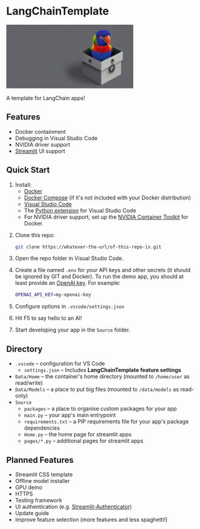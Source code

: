 # LangChainTemplate

<img src="https://github.com/amwaters/LangChainTemplate/blob/5394848d6f0bbb3a7824eb9aebc41ec6c7ac81b3/LangChainTemplate.jpg?raw=true"
  style="width: 24em;"
/>

A template for LangChain apps!


## Features

+ Docker containment
+ Debugging in Visual Studio Code
+ NVIDIA driver support
+ [Streamlit](https://streamlit.io/) UI support


## Quick Start

1. Install:
    + [Docker](https://docs.docker.com/get-docker/)
    + [Docker Compose](https://docs.docker.com/compose/install/)
      (if it's not included with your Docker distribution)
    + [Visual Studio Code](https://code.visualstudio.com/download)
    + The [Python extension](https://marketplace.visualstudio.com/items?itemName=ms-python.python)
      for Visual Studio Code
    + For NVIDIA driver support, set up the
      [NVIDIA Container Toolkit](https://docs.nvidia.com/datacenter/cloud-native/container-toolkit/install-guide.html#docker)
      for Docker.
<p>

2. Clone this repo:

   ```bash
   git clone https://whatever-the-url/of-this-repo-is.git
   ```

3. Open the repo folder in Visual Studio Code.

4. Create a file named `.env` for your API keys
   and other secrets (it should be ignored by GIT and Docker).
   To run the demo app, you should at least provide an
   [OpenAI key](https://help.openai.com/en/articles/4936850-where-do-i-find-my-secret-api-key).
   For example:

   ```bash
   OPENAI_API_KEY=my-openai-key
   ```

5. Configure options in `.vscode/settings.json`

6. Hit F5 to say hello to an AI!

7. Start developing your app in the `Source` folder.


## Directory

+ `.vscode` &ndash; configuration for VS Code
    + `settings.json` &ndash; Includes **LangChainTemplate feature settings**
+ `Data/Home` &ndash; the container's home directory
  (mounted to `/home/user` as read/write)
+ `Data/Models` &ndash; a place to put big files
  (mounted to `/data/models` as read-only)
+ `Source`
    + `packages` &ndash; a place to organise custom packages for your app
    + `main.py` &ndash; your app's main entrypoint
    + `requirements.txt` &ndash; a PIP requirements file
      for your app's package dependencies
    + `Home.py` &ndash; the home page for streamlit apps
    + `pages/*.py` &ndash; additional pages for streamlit apps


## Planned Features

+ Streamlit CSS template
+ Offline model installer
+ GPU demo
+ HTTPS
+ Testing framework
+ UI authentication (e.g. [Streamlit-Authenticator](https://github.com/mkhorasani/Streamlit-Authenticator))
+ Update guide
+ Improve feature selection (more features and less spaghetti!)
